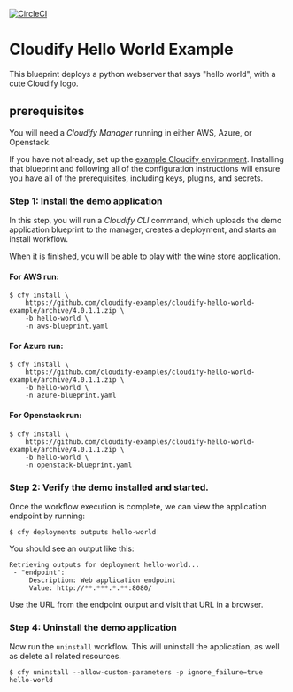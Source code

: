 [![CircleCI](https://circleci.com/gh/cloudify-examples/cloudify-hello-world-example.svg?style=svg)](https://circleci.com/gh/cloudify-examples/cloudify-hello-world-example)

# Cloudify Hello World Example

This blueprint deploys a python webserver that says "hello world", with a cute Cloudify logo.

## prerequisites

You will need a *Cloudify Manager* running in either AWS, Azure, or Openstack.

If you have not already, set up the [example Cloudify environment](https://github.com/cloudify-examples/cloudify-environment-setup). Installing that blueprint and following all of the configuration instructions will ensure you have all of the prerequisites, including keys, plugins, and secrets.


### Step 1: Install the demo application

In this step, you will run a *Cloudify CLI* command, which uploads the demo application blueprint to the manager, creates a deployment, and starts an install workflow.

When it is finished, you will be able to play with the wine store application.


#### For AWS run:

```shell
$ cfy install \
    https://github.com/cloudify-examples/cloudify-hello-world-example/archive/4.0.1.1.zip \
    -b hello-world \
    -n aws-blueprint.yaml
```


#### For Azure run:

```shell
$ cfy install \
    https://github.com/cloudify-examples/cloudify-hello-world-example/archive/4.0.1.1.zip \
    -b hello-world \
    -n azure-blueprint.yaml
```


#### For Openstack run:

```shell
$ cfy install \
    https://github.com/cloudify-examples/cloudify-hello-world-example/archive/4.0.1.1.zip \
    -b hello-world \
    -n openstack-blueprint.yaml
```


### Step 2: Verify the demo installed and started.

Once the workflow execution is complete, we can view the application endpoint by running: <br>

```shell
$ cfy deployments outputs hello-world
```

You should see an output like this:

```shell
Retrieving outputs for deployment hello-world...
 - "endpoint":
     Description: Web application endpoint
     Value: http://**.***.*.**:8080/
```

Use the URL from the endpoint output and visit that URL in a browser.


### Step 4: Uninstall the demo application

Now run the `uninstall` workflow. This will uninstall the application,
as well as delete all related resources. <br>

```shell
$ cfy uninstall --allow-custom-parameters -p ignore_failure=true hello-world
```
